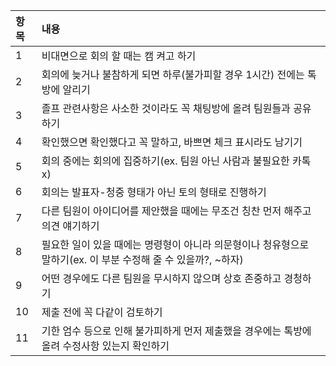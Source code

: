 |항목|내용|
|:---|:---|
|1|비대면으로 회의 할 때는 캠 켜고 하기|
|2|회의에 늦거나 불참하게 되면 하루(불가피할 경우 1시간) 전에는 톡방에 알리기|
|3|졸프 관련사항은 사소한 것이라도 꼭 채팅방에 올려 팀원들과 공유하기|
|4|확인했으면 확인했다고 꼭 말하고, 바쁘면 체크 표시라도 남기기|
|5|회의 중에는 회의에 집중하기(ex. 팀원 아닌 사람과 불필요한 카톡 x)|
|6|회의는 발표자-청중 형태가 아닌 토의 형태로 진행하기|
|7|다른 팀원이 아이디어를 제안했을 때에는 무조건 칭찬 먼저 해주고 의견 얘기하기|
|8|필요한 일이 있을 때에는 명령형이 아니라 의문형이나 청유형으로 말하기(ex. 이 부분 수정해 줄 수 있을까?, ~하자)|
|9|어떤 경우에도 다른 팀원을 무시하지 않으며 상호 존중하고 경청하기|
|10|제출 전에 꼭 다같이 검토하기|
|11|기한 엄수 등으로 인해 불가피하게 먼저 제출했을 경우에는 톡방에 올려 수정사항 있는지 확인하기|

